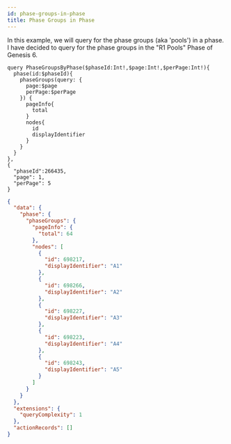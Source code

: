 ```yaml
---
id: phase-groups-in-phase
title: Phase Groups in Phase
---
```


In this example, we will query for the phase groups (aka 'pools') in a phase.
I have decided to query for the phase groups in the "R1 Pools" Phase of Genesis 6.

<!--DOCUSAURUS_CODE_TABS-->
<!--Request-->

```gql
query PhaseGroupsByPhase($phaseId:Int!,$page:Int!,$perPage:Int!){
  phase(id:$phaseId){
    phaseGroups(query: {
      page:$page
      perPage:$perPage
    }) {
      pageInfo{
        total
      }
      nodes{
        id
        displayIdentifier
      }
    }
  }
},
{
  "phaseId":266435,
  "page": 1,
  "perPage": 5
}
```

<!--Response-->

```json
{
  "data": {
    "phase": {
      "phaseGroups": {
        "pageInfo": {
          "total": 64
        },
        "nodes": [
          {
            "id": 698217,
            "displayIdentifier": "A1"
          },
          {
            "id": 698266,
            "displayIdentifier": "A2"
          },
          {
            "id": 698227,
            "displayIdentifier": "A3"
          },
          {
            "id": 698223,
            "displayIdentifier": "A4"
          },
          {
            "id": 698243,
            "displayIdentifier": "A5"
          }
        ]
      }
    }
  },
  "extensions": {
    "queryComplexity": 1
  },
  "actionRecords": []
}
```

<!--END_DOCUSAURUS_CODE_TABS-->
